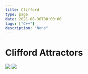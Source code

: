 ```yaml
---
title: Clifford
type: page
date: 2021-06-30T00:00:00
tags: ["C++"]
description: "None"
---
```


# Clifford Attractors

![](image.png)
![](image2.png)
